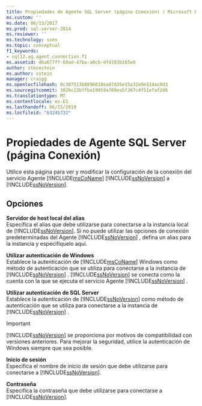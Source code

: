 ```yaml
---
title: Propiedades de Agente SQL Server (página Conexión) | Microsoft Docs
ms.custom: ''
ms.date: 06/13/2017
ms.prod: sql-server-2014
ms.reviewer: ''
ms.technology: ssms
ms.topic: conceptual
f1_keywords:
- sql12.ag.agent.connection.f1
ms.assetid: d6a677ff-60ad-47ba-a0cb-df4193b165e0
author: stevestein
ms.author: sstein
manager: craigg
ms.openlocfilehash: 0c387513b8896018ead7d35e15a32e9e314ac0d3
ms.sourcegitcommit: 3026c22b7fba19059a769ea5f367c4f51efaf286
ms.translationtype: MT
ms.contentlocale: es-ES
ms.lasthandoff: 06/15/2019
ms.locfileid: "63245732"
---
```

# <a name="sql-server-agent-properties-connection-page"></a>Propiedades de Agente SQL Server (página Conexión)
  Utilice esta página para ver y modificar la configuración de la conexión del servicio Agente [!INCLUDE[msCoName](../../includes/msconame-md.md)] [!INCLUDE[ssNoVersion](../../includes/ssnoversion-md.md)] a [!INCLUDE[ssNoVersion](../../includes/ssnoversion-md.md)].  
  
## <a name="options"></a>Opciones  
 **Servidor de host local del alias**  
 Especifica el alias que debe utilizarse para conectarse a la instancia local de [!INCLUDE[ssNoVersion](../../includes/ssnoversion-md.md)]. Si no puede utilizar las opciones de conexión predeterminadas del Agente [!INCLUDE[ssNoVersion](../../includes/ssnoversion-md.md)] , defina un alias para la instancia y especifíquelo aquí.  
  
 **Utilizar autenticación de Windows**  
 Establece la autenticación de [!INCLUDE[msCoName](../../includes/msconame-md.md)] Windows como método de autenticación que se utiliza para conectarse a la instancia de [!INCLUDE[ssNoVersion](../../includes/ssnoversion-md.md)] . [!INCLUDE[ssNoVersion](../../includes/ssnoversion-md.md)] se conecta como la cuenta con la que se ejecuta el servicio Agente [!INCLUDE[ssNoVersion](../../includes/ssnoversion-md.md)] .  
  
 **Utilizar autenticación de SQL Server**  
 Establece la autenticación de [!INCLUDE[ssNoVersion](../../includes/ssnoversion-md.md)] como método de autenticación que se utiliza para conectarse a la instancia de [!INCLUDE[ssNoVersion](../../includes/ssnoversion-md.md)] .  
  
> [!IMPORTANT]  
>  [!INCLUDE[ssNoVersion](../../includes/ssnoversion-md.md)] se proporciona por motivos de compatibilidad con versiones anteriores. Para mejorar la seguridad, utilice la autenticación de Windows siempre que sea posible.  
  
 **Inicio de sesión**  
 Especifica el nombre de inicio de sesión que debe utilizarse para conectarse a [!INCLUDE[ssNoVersion](../../includes/ssnoversion-md.md)].  
  
 **Contraseña**  
 Especifica la contraseña que debe utilizarse para conectarse a [!INCLUDE[ssNoVersion](../../includes/ssnoversion-md.md)].  
  
  
